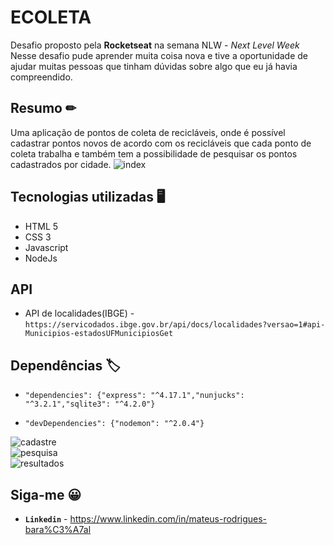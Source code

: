# ECOLETA

Desafio proposto pela <strong>Rocketseat</strong> na semana NLW - *Next Level Week*
Nesse desafio pude aprender muita coisa nova e tive a oportunidade de ajudar muitas pessoas que tinham dúvidas sobre algo que eu já havia compreendido.

## Resumo ✏

Uma aplicação de pontos de coleta de recicláveis, onde é possível cadastrar pontos novos de acordo com os recicláveis que cada ponto de coleta trabalha e também tem a possibilidade de pesquisar os pontos cadastrados por cidade.
![index](https://user-images.githubusercontent.com/53863282/83974297-ce827780-a8c2-11ea-8d74-3f8167407156.PNG)

## Tecnologias utilizadas 🖥

* HTML 5
* CSS 3
* Javascript
* NodeJs

## API
* API de localidades(IBGE) - ``` https://servicodados.ibge.gov.br/api/docs/localidades?versao=1#api-Municipios-estadosUFMunicipiosGet ```


## Dependências 🏷
* ```"dependencies": {"express": "^4.17.1","nunjucks": "^3.2.1","sqlite3": "^4.2.0"}```
  
 * ```"devDependencies": {"nodemon": "^2.0.4"}```

![cadastre](https://user-images.githubusercontent.com/53863282/83974298-cfb3a480-a8c2-11ea-8ed2-ce44cb365ee6.PNG)
<br/>
![pesquisa](https://user-images.githubusercontent.com/53863282/83974299-cfb3a480-a8c2-11ea-86d7-4decf47a0466.PNG)
<br/>
![resultados](https://user-images.githubusercontent.com/53863282/83974300-d04c3b00-a8c2-11ea-8943-66a351f8c2ca.PNG)

## Siga-me 😀

* **```Linkedin```** - https://www.linkedin.com/in/mateus-rodrigues-bara%C3%A7al 



